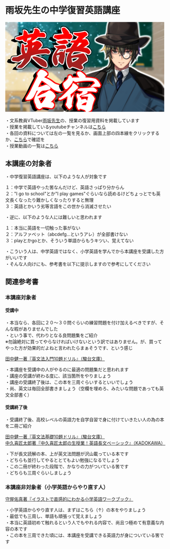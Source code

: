 # 雨坂先生の中学復習英語講座  
  
![](othermedia/thumb00.png)  

・文系教員VTuber[雨坂先生](https://twitter.com/teacheramesaka)の、授業の復習用資料を掲載しています  
・授業を掲載しているyoutubeチャンネルは[こちら](https://www.youtube.com/channel/UCrht6vxr8hPElHXKxjyJEZA)  
・各回の資料については左の一覧を見るか、画面上部の四本線をクリックするか、[こちら](LIST.md)で確認を  
・授業動画の一覧は[こちら](LIST.md)

## 本講座の対象者
・中学復習英語講座は、以下のような人が対象です  
  
１：中学で英語やった筈なんだけど、英語さっぱり分からん  
２："I go to school"とか"I play games"ぐらいなら読めるけどちょっとでも英文長くなったり難かしくなったりすると無理  
３：英語とかいう劣等言語をこの世から消滅させたい  
  
・逆に、以下のような人には難しいと思われます  
  
１：本当に英語を一切触った事がない  
２：アルファベット（abcdefg...というアレ）が全部書けない  
３：playとかgoとか、そういう単語からもうキツい、覚えてない  
  
・こういう人は、中学英語ではなく、小学英語を学んでから本講座を受講した方がいいです  
・そんな人向けにも、参考書を以下に提示しますので参考にしてください  
  
  
## 関連参考書
### 本講座対象者
#### 受講中
・本当なら、各回に２０～３０問ぐらいの練習問題を付け加えるべきですが、そんな暇がありませんでした  
・という事で、代わりとなる良問題集をご紹介  
※勿論絶対に買ってやらなければいけないという訳ではありません。が、買ってやった方が効果的だよねと言われたらまぁそうです、という感じ
  
[田中健一著『英文法入門10題ドリル』（駿台文庫）](https://www.amazon.co.jp/dp/4796111336/)  
  
・本講座を受講中の人がやるのに最適の問題集だと思われます  
・講座の受講が終わる度に、該当箇所をやりましょう  
・講座の受講終了後は、この本を三周ぐらいするといいでしょう  
・尚、英文は毎回全部書きましょう（空欄を埋めろ、みたいな問題であっても英文全部書く）  
  
#### 受講終了後
・受講終了後、高校レベルの英語力を自学自習で身に付けていきたい人の為の本を二冊ご紹介  
  
[田中健一著『英文法基礎10題ドリル』（駿台文庫）](https://www.amazon.co.jp/dp/4796111301/)  
[中久喜匠太郎著『中久喜匠太郎の生授業！英語長文ベーシック』（KADOKAWA）](https://www.amazon.co.jp/dp/4046019646/)  
  
・下が長文読解の本、上が英文法問題が沢山載っている本です  
・どちらも並行してやるととてもよい勉強になるでしょう  
・この二冊が終わった段階で、かなりの力がついている筈です  
・どちらも三周ぐらいしましょう  
  
### 本講座非対象者（小学英語からやり直す人）
[守屋佑真著『イラストで直感的にわかる小学英語ワークブック』](https://www.amazon.co.jp/dp/4046044837/)  
  
・小学英語からやり直す人は、まずはこちら（↑）の本をやりましょう  
・最低でも三周し、単語も頑張って覚えましょう  
・本当に英語初めて触れるという人でもやれる内容で、尚且つ極めて有意義な内容の本です  
・この本を三周できた頃には、本講座を受講できる英語力が身についている筈です  


